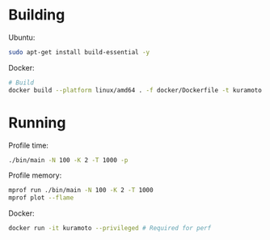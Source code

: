 # Building

Ubuntu:
```bash
sudo apt-get install build-essential -y
```

Docker:
```bash
# Build
docker build --platform linux/amd64 . -f docker/Dockerfile -t kuramoto
```

# Running

Profile time:
```bash
./bin/main -N 100 -K 2 -T 1000 -p
```

Profile memory:
```bash
mprof run ./bin/main -N 100 -K 2 -T 1000
mprof plot --flame
```

Docker:
```bash
docker run -it kuramoto --privileged # Required for perf 
```
